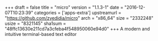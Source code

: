 +++
draft = false
title = "micro"
version = "1.1.3-1"
date = "2016-12-07T10:23:39"
categories = ['apps-extra']
upstreamurl = "https://github.com/zyedidia/micro"
arch = "x86_64"
size = "2332248"
usize = "8321145"
sha1sum = "48ffc13630e211cd7a3cfeba4f548950060e94d0"
+++
A modern and intuitive terminal-based text editor